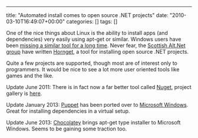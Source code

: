 ---
title: "Automated install comes to open source .NET projects"
date: "2010-03-10T16:49:07+00:00"
categories: []
tags: []

One of the nice things about Linux is the ability to install apps (and dependencies) very easily using apt-get or similar. Windows users have been <a href="http://mikehadlow.blogspot.com/2009/11/make-working-with-open-source-breeze.html">missing a similar tool for a long time</a>. Never fear, the <a href="http://twitter.com/scotaltnet">Scottish Alt.Net group</a> have written <a href="http://code.google.com/p/hornget/">Hornget</a>, a tool for installing open source .NET projects.

Quite a few projects are supported, though most are of interest only to programmers. It would be nice to see a lot more user oriented tools like games and the like.

Update June 2011: There is in fact now a far better tool called <a href="http://nuget.codeplex.com/">Nuget</a>, project gallery is <a href="http://nuget.org/">here</a>.

Update January 2013: <a href="http://puppetlabs.com/">Puppet</a> has been ported over to <a href="http://docs.puppetlabs.com/guides/platforms.html">Microsoft Windows</a>. Great for installing dependencies in a virtual setup.

Update June 2013: <a href="http://chocolatey.org/">Chocolatey</a> brings apt-get type installer to Microsoft Windows. Seems to be gaining some traction too.
